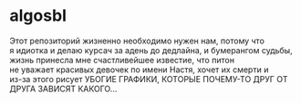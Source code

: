 # algosbI

Этот репозиторий жизненно необходимо нужен нам, потому что \
я идиотка и делаю курсач за адень до дедлайна, и бумерангом судьбы, \
жизнь принесла мне счастливейшее известие, что питон \
не уважает красивых девочек по имени Настя, хочет их смерти и \
из-за этого рисует УБОГИЕ ГРАФИКИ, КОТОРЫЕ ПОЧЕМУ-ТО ДРУГ ОТ ДРУГА ЗАВИСЯТ КАКОГО...
